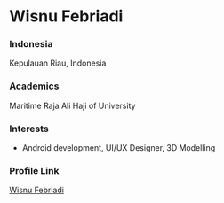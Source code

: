 # Wisnu Febriadi

### Indonesia

Kepulauan Riau, Indonesia

### Academics

Maritime Raja Ali Haji of University

### Interests

- Android development, UI/UX Designer, 3D Modelling

### Profile Link

[Wisnu Febriadi](https://github.com/wfebriadi)
